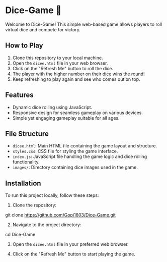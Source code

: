 # Dice-Game 🎲

Welcome to Dice-Game! This simple web-based game allows players to roll virtual dice and compete for victory.

## How to Play

1. Clone this repository to your local machine.
2. Open the `dicee.html` file in your web browser.
3. Click on the "Refresh Me" button to roll the dice.
4. The player with the higher number on their dice wins the round!
5. Keep refreshing to play again and see who comes out on top.

## Features

- Dynamic dice rolling using JavaScript.
- Responsive design for seamless gameplay on various devices.
- Simple yet engaging gameplay suitable for all ages.

## File Structure

- `dicee.html`: Main HTML file containing the game layout and structure.
- `styles.css`: CSS file for styling the game interface.
- `index.js`: JavaScript file handling the game logic and dice rolling functionality.
- `images/`: Directory containing dice images used in the game.

## Installation

To run this project locally, follow these steps:

1. Clone the repository:

git clone https://github.com/Gopi1603/Dice-Game.git

2. Navigate to the project directory:

cd Dice-Game

3. Open the `dicee.html` file in your preferred web browser.

4. Click on the "Refresh Me" button to start playing the game.

